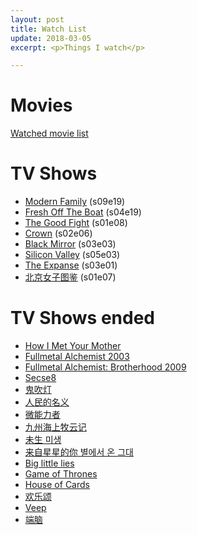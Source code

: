 ```yaml
---
layout: post
title: Watch List
update: 2018-03-05
excerpt: <p>Things I watch</p>

---
```


# Movies

[Watched movie list](https://movie.douban.com/people/58048467/)

# TV Shows

* [Modern Family](http://www.imdb.com/title/tt1442437/) (s09e19)
* [Fresh Off The Boat](http://www.imdb.com/title/tt3551096/) (s04e19)
* [The Good Fight](http://www.imdb.com/title/tt5853176/) (s01e08)
* [Crown](http://www.imdb.com/title/tt4786824/) (s02e06)
* [Black Mirror](http://www.imdb.com/title/tt2085059/) (s03e03)
* [Silicon Valley](http://www.imdb.com/title/tt2575988/) (s05e03)
* [The Expanse](http://www.imdb.com/title/tt3230854/) (s03e01)
* [北京女子图鉴](https://movie.douban.com/subject/27176635/) (s01e07)

# TV Shows ended

* [How I Met Your Mother](http://www.imdb.com/title/tt0460649/)
* [Fullmetal Alchemist 2003](http://www.imdb.com/title/tt0421357/)
* [Fullmetal Alchemist: Brotherhood 2009](http://www.imdb.com/title/tt1355642/)
* [Secse8](http://www.imdb.com/title/tt2431438/)
* [鬼吹灯](http://www.imdb.com/title/tt6413278/)
* [人民的名义](http://www.imdb.com/title/tt6742348/)
* [微能力者](https://movie.douban.com/subject/26774711/)
* [九州海上牧云记](https://movie.douban.com/subject/26322999/)
* [未生 미생](https://movie.douban.com/subject/25870057/)
* [来自星星的你 별에서 온 그대](https://movie.douban.com/subject/25698722/)
* [Big little lies](http://www.imdb.com/title/tt3920596/)
* [Game of Thrones](http://www.imdb.com/title/tt0944947/)
* [House of Cards](http://www.imdb.com/title/tt1856010/)
* [欢乐颂](https://movie.douban.com/subject/26743573/)
* [Veep](http://www.imdb.com/title/tt1759761)
* [端脑](https://movie.douban.com/subject/27006122/)